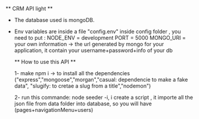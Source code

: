** CRM API light **

- The database used is mongoDB.
- Env variables are inside a file "config.env" inside config folder , you need to put :
  NODE_ENV = development
  PORT = 5000
  MONGO_URI = your own information -> the url generated by mongo for your application, it contain your username+password+info of your db

  ** How to use this API **

  1- make npm i -> to install all the dependencies ("express","mongoose","morgan","casual: dependencie to make a fake data", "slugify: to cretae a slug from a title","nodemon")

  2- run this commande: node seeder -i, i create a script , it importe all the json file from data folder into database, so you will have (pages+navigationMenu+users)
